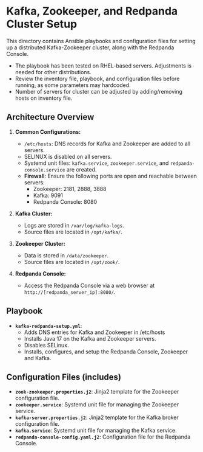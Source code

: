 # Kafka, Zookeeper, and Redpanda Cluster Setup

This directory contains Ansible playbooks and configuration files for setting up a distributed Kafka-Zookeeper cluster, along with the Redpanda Console.
* The playbook has been tested on RHEL-based servers. Adjustments is needed for other distributions.
* Review the inventory file, playbook, and configuration files before running, as some parameters may hardcoded.
* Number of servers for cluster can be adjusted by adding/removing hosts on inventory file.

## Architecture Overview
1.  **Common Configurations:**
    *   `/etc/hosts`: DNS records for Kafka and Zookeeper are added to all servers.
    *   SELINUX is disabled on all servers.
    *   Systemd unit files: `kafka.service`, `zookeeper.service`, and `redpanda-console.service` are created.
    *   **Firewall**: Ensure the following ports are open and reachable between servers:
        *   Zookeeper: 2181, 2888, 3888
        *   Kafka: 9091
        *   Redpanda Console: 8080

2.  **Kafka Cluster:**
    *   Logs are stored in `/var/log/kafka-logs`.
    *   Source files are located in `/opt/kafka/`.

3.  **Zookeeper Cluster:**
    *   Data is stored in `/data/zookeeper`.
    *   Source files are located in `/opt/zook/`.

4.  **Redpanda Console:**
    *   Access the Redpanda Console via a web browser at `http://[redpanda_server_ip]:8080/`.


## Playbook
*   **`kafka-redpanda-setup.yml`**:
    *   Adds DNS entries for Kafka and Zookeeper in /etc/hosts
    *   Installs Java 17 on the Kafka and Zookeeper servers.
    *   Disables SELinux.
    *   Installs, configures, and setup the Redpanda Console,  Zookeeper and  Kafka.

## Configuration Files (includes)
*   **`zook-zookeeper.properties.j2`**: Jinja2 template for the Zookeeper configuration file.
*   **`zookeeper.service`**: Systemd unit file for managing the Zookeeper service.
*   **`kafka-server.properties.j2`**: Jinja2 template for the Kafka broker configuration file.
*   **`kafka.service`**: Systemd unit file for managing the Kafka service.
*   **`redpanda-console-config.yaml.j2`**: Configuration file for the Redpanda Console.
